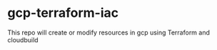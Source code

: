 # gcp-terraform-iac
This repo will create or modify resources in gcp using Terraform and cloudbuild
